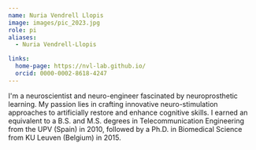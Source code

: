 ```yaml
---
name: Nuria Vendrell Llopis
image: images/pic_2023.jpg
role: pi
aliases:
  - Nuria Vendrell-Llopis

links:
  home-page: https://nvl-lab.github.io/
  orcid: 0000-0002-8618-4247
---
```


I'm a neuroscientist and neuro-engineer fascinated by neuroprosthetic learning. My passion lies in crafting innovative neuro-stimulation approaches to artificially restore and enhance cognitive skills. I earned an equivalent  to a B.S. and M.S. degrees in Telecommunication Engineering from the UPV (Spain) in 2010, followed by a Ph.D. in Biomedical Science from KU Leuven (Belgium) in 2015.